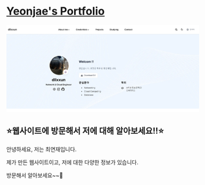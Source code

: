 # [Yeonjae's Portfolio](https://github.com/dllxxun/dllxxun.github.io)

[![Screenshot](preview.png)](https://dllxxun.github.io/ko/)

## ⭐웹사이트에 방문해서 저에 대해 알아보세요!!⭐

안녕하세요, 저는 최연재입니다. 

제가 만든 웹사이트이고, 저에 대한 다양한 정보가 있습니다.

방문해서 알아보세요~~🐰